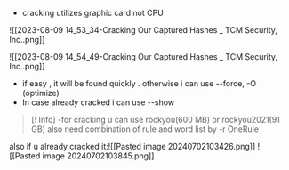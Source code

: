 - cracking utilizes graphic card not CPU 

 ![[2023-08-09 14_53_34-Cracking Our Captured Hashes _ TCM Security, Inc..png]]

![[2023-08-09 14_54_49-Cracking Our Captured Hashes _ TCM Security, Inc..png]]

- if easy , it will be found quickly . otherwise i can  use --force, -O (optimize)
- In case already cracked i can use --show

>[! Info]
>-for cracking u can use rockyou(600 MB) or rockyou2021(91 GB)
>also need combination of rule and word list by -r OneRule

also if u already cracked it:![[Pasted image 20240702103426.png]]
![[Pasted image 20240702103845.png]]

